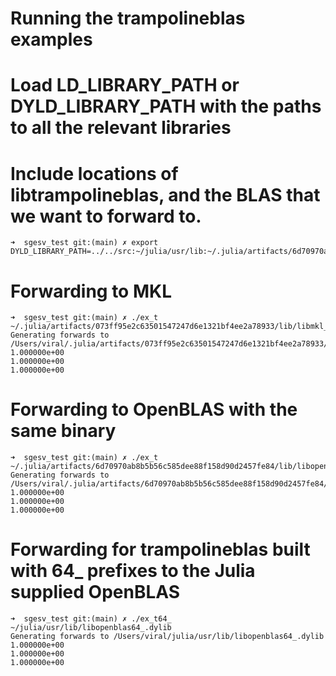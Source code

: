 # Running the trampolineblas examples

# Load LD_LIBRARY_PATH or DYLD_LIBRARY_PATH with the paths to all the relevant libraries
# Include locations of libtrampolineblas, and the BLAS that we want to forward to.

```
➜  sgesv_test git:(main) ✗ export DYLD_LIBRARY_PATH=../../src:~/julia/usr/lib:~/.julia/artifacts/6d70970ab8b5b56c585dee88f158d90d2457fe84/lib/:~/.julia/artifacts/073ff95e2c63501547247d6e1321bf4ee2a78933/lib/:~/.julia/artifacts/e76af028a823f7e7c18226c8079d03035c2e4c46/lib
```
# Forwarding to MKL
```
➜  sgesv_test git:(main) ✗ ./ex_t ~/.julia/artifacts/073ff95e2c63501547247d6e1321bf4ee2a78933/lib/libmkl_rt.dylib
Generating forwards to /Users/viral/.julia/artifacts/073ff95e2c63501547247d6e1321bf4ee2a78933/lib/libmkl_rt.dylib
1.000000e+00
1.000000e+00
1.000000e+00
```
# Forwarding to OpenBLAS with the same binary
```
➜  sgesv_test git:(main) ✗ ./ex_t ~/.julia/artifacts/6d70970ab8b5b56c585dee88f158d90d2457fe84/lib/libopenblas.0.3.9.dylib
Generating forwards to /Users/viral/.julia/artifacts/6d70970ab8b5b56c585dee88f158d90d2457fe84/lib/libopenblas.0.3.9.dylib
1.000000e+00
1.000000e+00
1.000000e+00
```
# Forwarding for trampolineblas built with 64_ prefixes to the Julia supplied OpenBLAS
```
➜  sgesv_test git:(main) ✗ ./ex_t64_ ~/julia/usr/lib/libopenblas64_.dylib
Generating forwards to /Users/viral/julia/usr/lib/libopenblas64_.dylib
1.000000e+00
1.000000e+00
1.000000e+00
```
